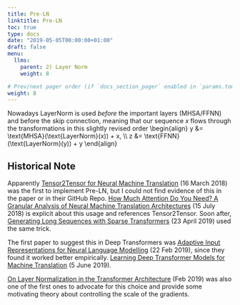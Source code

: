 ```yaml
---
title: Pre-LN
linktitle: Pre-LN
toc: true
type: docs
date: "2019-05-05T00:00:00+01:00"
draft: false
menu:
  llms:
    parent: 2) Layer Norm
    weight: 8

# Prev/next pager order (if `docs_section_pager` enabled in `params.toml`)
weight: 8
---
```

Nowadays LayerNorm is used *before* the important layers (MHSA/FFNN) and before the skip connection, meaning that our sequence $x$ flows through the transformations in this slightly revised order
\begin{align}
    y &= \text{MHSA}(\text{LayerNorm}(x)) + x, \\\\
    z &= \text{FFNN}(\text{LayerNorm}(y)) + y
\end{align}

## Historical Note
Apparently [Tensor2Tensor for Neural Machine Translation](https://arxiv.org/pdf/1803.07416) (16 March 2018) was the first to implement Pre-LN, but I could not find evidence of this in the paper or in their GitHub Repo. [How Much Attention Do You Need? A Granular Analysis of Neural Machine Translation Architectures](https://aclanthology.org/P18-1167.pdf) (15 July 2018) is explicit about this usage and references Tensor2Tensor. Soon after, [Generating Long Sequences with Sparse Transformers](https://arxiv.org/abs/1904.10509) (23 April 2019) used the same trick. 

The first paper to suggest this in Deep Transformers was [Adaptive Input Representations for Neural Language Modelling](https://arxiv.org/pdf/1809.10853) (22 Feb 2019), since they found it worked better empirically. [Learning Deep Transformer Models for Machine Translation](https://arxiv.org/pdf/1906.01787) (5 June 2019).

[On Layer Normalization in the Transformer Architecture](https://arxiv.org/pdf/2002.04745) (Feb 2019) was also one of the first ones to advocate for this choice and provide some motivating theory about controlling the scale of the gradients. 
